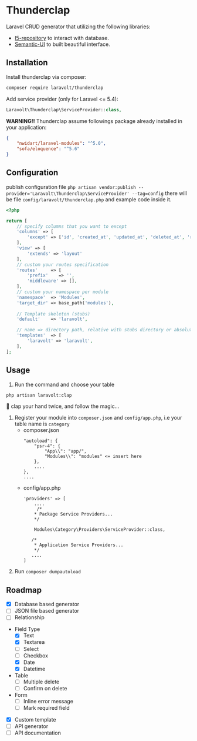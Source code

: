 # Thunderclap
Laravel CRUD generator that utilizing the following libraries:

* [l5-repository](https://github.com/andersao/l5-repository) to interact with database.
* [Semantic-UI](http://semantic-ui.com/) to built beautiful interface.

## Installation

Install thunderclap via composer:

```bash
composer require laravolt/thunderclap
```
Add service provider (only for Laravel <= 5.4):

```php
Laravolt\Thunderclap\ServiceProvider::class,
```

**WARNING!!**
Thunderclap assume followings package already installed in your application:

```json
{
	"nwidart/laravel-modules": "^5.0",
	"sofa/eloquence": "^5.6"
}
```

## Configuration

publish configuration file `php artisan vendor:publish --provider='Laravolt\Thunderclap\ServiceProvider' --tag=config` there will be 
file `config/laravolt/thunderclap.php` and example code inside it.

```php
<?php

return [
    // specify columns that you want to except
    'columns' => [
        'except' => ['id', 'created_at', 'updated_at', 'deleted_at', 'remember_token']
    ],
    'view' => [
        'extends' => 'layout'
    ],
    // custom your routes specification
    'routes'     => [
        'prefix'    => '',
        'middleware' => [],
    ],
    // custom your namespace per module
    'namespace'  => 'Modules',
    'target_dir' => base_path('modules'),
    
    // Template skeleton (stubs)
    'default'    => 'laravolt',

    // name => directory path, relative with stubs directory or absolute path
    'templates'  => [
        'laravolt' => 'laravolt',
    ],    
];
```

## Usage
1. Run the command and choose your table
```bash
php artisan laravolt:clap
```
:clap: clap your hand twice, and follow the magic...
1. Register your module into `composer.json` and `config/app.php`, i.e your table name is `category`
	- composer.json
		```
		"autoload": {
			"psr-4": {
				"App\\": "app/",
				"Modules\\": "modules" <= insert here
			},
			....
		},
		....
		```
	- config/app.php
		```
		'providers' => [
			....
			 /*
            * Package Service Providers...
            */
            
            Modules\Category\Providers\ServiceProvider::class,
                
           /*
            * Application Service Providers...
            */
           ....
		]

		```
1. Run `composer dumpautoload`

## Roadmap

- [x] Database based generator
- [ ] JSON file based generator
- [ ] Relationship
- Field Type
	- [x] Text
	- [x] Textarea
	- [ ] Select
	- [ ] Checkbox
	- [x] Date
	- [x] Datetime
- Table
	- [ ] Multiple delete
	- [ ] Confirm on delete
- Form
	- [ ] Inline error message
	- [ ] Mark required field
- [x] Custom template
- [ ] API generator
- [ ] API documentation
